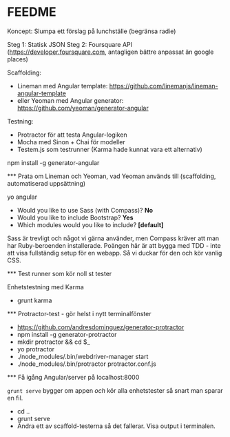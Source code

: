 FEEDME
======

Koncept: Slumpa ett förslag på lunchställe (begränsa radie)

Steg 1: Statisk JSON
Steg 2: Foursquare API (https://developer.foursquare.com, antagligen bättre anpassat än google places)

Scaffolding:
- Lineman med Angular template: https://github.com/linemanjs/lineman-angular-template
- eller Yeoman med Angular generator: https://github.com/yeoman/generator-angular

Testning:
- Protractor för att testa Angular-logiken
- Mocha med Sinon + Chai för modeller
- Testem.js som testrunner (Karma hade kunnat vara ett alternativ)



npm install -g generator-angular

*** Prata om Lineman och Yeoman, vad Yeoman används till (scaffolding, automatiserad uppsättning)



yo angular

- Would you like to use Sass (with Compass)? **No**
- Would you like to include Bootstrap? **Yes**
- Which modules would you like to include? **[default]**

Sass är trevligt och något vi gärna använder, men Compass kräver att man har
Ruby-beroenden installerade. Poängen här är att bygga med TDD - inte att visa
fullständig setup för en webapp. Så vi duckar för den och kör vanlig CSS.



*** Test runner som kör noll st tester

Enhetstestning med Karma

- grunt karma



*** Protractor-test - gör helst i nytt terminalfönster

- https://github.com/andresdominguez/generator-protractor
- npm install -g generator-protractor
- mkdir protractor && cd $_
- yo protractor
- ./node_modules/.bin/webdriver-manager start
- ./node_modules/.bin/protractor protractor.conf.js




*** Få igång Angular/server på localhost:8000

`grunt serve` bygger om appen *och* kör alla enhetstester så snart man sparar en fil.

- cd ..
- grunt serve
- Ändra ett av scaffold-testerna så det fallerar. Visa output i terminalen.
